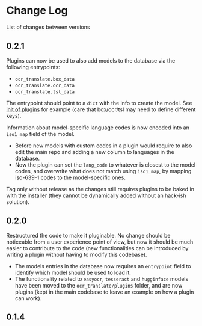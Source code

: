 # Change Log

List of changes between versions

## 0.2.1

Plugins can now be used to also add models to the database via the following entrypoints:

- `ocr_translate.box_data`
- `ocr_translate.ocr_data`
- `ocr_translate.tsl_data`

The entrypoint should point to a `dict` with the info to create the model.
See [init of plugins](/ocr_translate/plugins/__init__.py) for example (care that box/ocr/tsl may need to define different keys).

Information about model-specific language codes is now encoded into an `iso1_map` field of the model.

- Before new models with custom codes in a plugin would require to also edit the main repo and adding a new column to languages in the database.
- Now the plugin can set the `lang_code` to whatever is closest to the model codes, and overwrite what does not match using `iso1_map`, by mapping iso-639-1 codes to the model-specific ones.

Tag only without release as the changes still requires plugins to be baked in with the installer (they cannot be dynamically added without an hack-ish solution).

## 0.2.0

Restructured the code to make it pluginable.
No change should be noticeable from a user experience point of view, but now it should be much easier to contribute to the code (new functionalities can be introduced by writing a plugin without having to modify this codebase).

- The models entries in the database now requires an `entrypoint` field to identify which model should be used to load it.
- The functionality related to `easyocr`, `tesseract` and `hugginface` models have been moved to the `ocr_translate/plugins` folder, and are now plugins (kept in the main codebase to leave an example on how a plugin can work).

## 0.1.4

